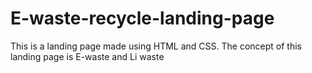 # E-waste-recycle-landing-page
This is a landing page made using HTML and CSS. The concept of this landing page is E-waste and Li waste
